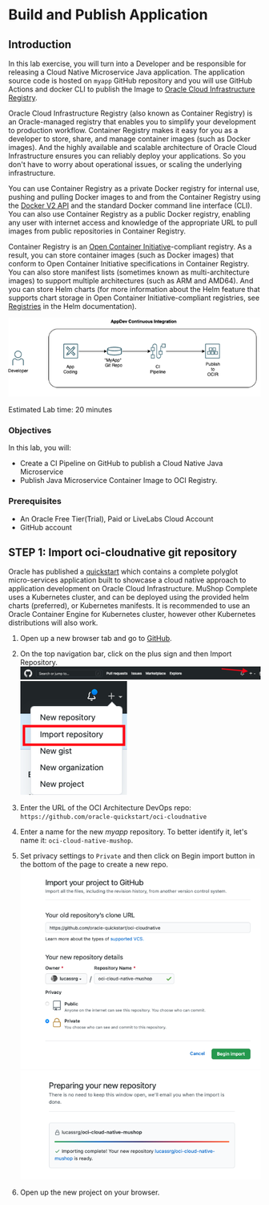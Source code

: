 # Build and Publish Application

## Introduction

In this lab exercise, you will turn into a Developer and be responsible for releasing a Cloud Native Microservice Java application. The application source code is hosted on `myapp` GitHub repository and you will use GitHub Actions and docker CLI to publish the Image to [Oracle Cloud Infrastructure Registry](https://docs.oracle.com/en-us/iaas/Content/Registry/Concepts/registryoverview.htm).

Oracle Cloud Infrastructure Registry (also known as Container Registry) is an Oracle-managed registry that enables you to simplify your development to production workflow. Container Registry makes it easy for you as a developer to store, share, and manage container images (such as Docker images). And the highly available and scalable architecture of Oracle Cloud Infrastructure ensures you can reliably deploy your applications. So you don't have to worry about operational issues, or scaling the underlying infrastructure.

You can use Container Registry as a private Docker registry for internal use, pushing and pulling Docker images to and from the Container Registry using the [Docker V2 API](https://docs.docker.com/registry/spec/api/) and the standard Docker command line interface (CLI). You can also use Container Registry as a public Docker registry, enabling any user with internet access and knowledge of the appropriate URL to pull images from public repositories in Container Registry.

Container Registry is an [Open Container Initiative](https://opencontainers.org/)-compliant registry. As a result, you can store container images (such as Docker images) that conform to Open Container Initiative specifications in Container Registry. You can also store manifest lists (sometimes known as multi-architecture images) to support multiple architectures (such as ARM and AMD64). And you can store Helm charts (for more information about the Helm feature that supports chart storage in Open Container Initiative-compliant registries, see [Registries](https://helm.sh/docs/topics/registries/) in the Helm documentation).




![Diagram](./images/developer-build-publish.png)

Estimated Lab time: 20 minutes

### Objectives

In this lab, you will:

* Create a CI Pipeline on GitHub to publish a Cloud Native Java Microservice
* Publish Java Microservice Container Image to OCI Registry.

### Prerequisites

* An Oracle Free Tier(Trial), Paid or LiveLabs Cloud Account
* GitHub account


## **STEP 1**: Import oci-cloudnative git repository 

Oracle has published a [quickstart]( https://github.com/oracle-quickstart/oci-cloudnative.git) which contains a complete polyglot micro-services application built to showcase a cloud native approach to application development on Oracle Cloud Infrastructure. MuShop Complete uses a Kubernetes cluster, and can be deployed using the provided helm charts (preferred), or Kubernetes manifests. It is recommended to use an Oracle Container Engine for Kubernetes cluster, however other Kubernetes distributions will also work.

1. Open up a new browser tab and go to [GitHub](https://github.com).

1. On the top navigation bar, click on the plus sign and then  Import Repository.
![plus sign](./images/github-plus.png)
![import repository](./images/github-import-repo.png)

1. Enter the URL of the OCI Architecture DevOps repo: `https://github.com/oracle-quickstart/oci-cloudnative`


1. Enter a name for the new *myapp* repository. To better identify it, let's name it: `oci-cloud-native-mushop`. 

1. Set privacy settings to `Private` and then click on Begin import button in the bottom of the page to create a new repo.
![import project](./images/gh-import-mushop.png)
![import finished](./images/gh-import-mushop-finished.png)

1. Open up the new project on your browser.


